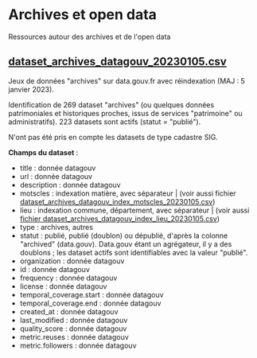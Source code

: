 # Archives et open data

Ressources autour des archives et de l'open data

## [dataset_archives_datagouv_20230105.csv](https://github.com/patrimoineetnumerique/archives_et_opendata/blob/main/dataset_archives_datagouv_20230105.csv)
Jeux de données "archives" sur data.gouv.fr avec réindexation (MAJ : 5 janvier 2023).

Identification de 269 dataset "archives" (ou quelques données patrimoniales et historiques proches, issus de services "patrimoine" ou administratifs). 223 datasets sont actifs (statut = "publié"). 

N'ont pas été pris en compte les datasets de type cadastre SIG.

**Champs du dataset** : 
- title : donnée datagouv
- url : donnée datagouv
- description : donnée datagouv
- motscles : indexation matière, avec séparateur | (voir aussi fichier [dataset_archives_datagouv_index_motscles_20230105.csv](https://github.com/patrimoineetnumerique/archives_et_opendata/blob/main/dataset_archives_datagouv_index_motscles_20230105.csv))
- lieu : indexation commune, département, avec séparateur | (voir aussi [fichier dataset_archives_datagouv_index_lieu_20230105.csv](https://github.com/patrimoineetnumerique/archives_et_opendata/blob/main/dataset_archives_datagouv_index_lieu_20230105.csv))
- type : archives, autres
- statut : publié, publié (doublon) ou dépublié, d'après la colonne "archived" (data.gouv). Data.gouv étant un agrégateur, il y a des doublons ; les dataset actifs sont identifiables avec la valeur "publié".
- organization : donnée datagouv
- id : donnée datagouv
- frequency : donnée datagouv
- license : donnée datagouv
- temporal_coverage.start : donnée datagouv
- temporal_coverage.end : donnée datagouv
- created_at : donnée datagouv
- last_modified : donnée datagouv
- quality_score : donnée datagouv
- metric.reuses : donnée datagouv
- metric.followers : donnée datagouv
